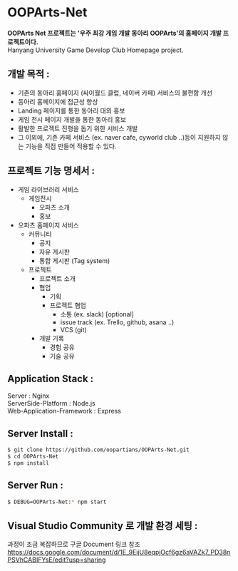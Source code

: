 # OOPArts-Net  

**OOPArts Net 프로젝트는 '우주 최강 게임 개발 동아리 OOPArts'의 홈페이지 개발 프로젝트이다.**  
Hanyang University Game Develop Club Homepage project.

## 개발 목적 :  
- 기존의 동아리 홈페이지 (싸이월드 클럽, 네이버 카페) 서비스의 불편함 개선
- 동아리 홈페이지에 접근성 향상
- Landing 페이지를 통한 동아리 대외 홍보
- 게임 전시 페이지 개발을 통한 동아리 홍보
- 활발한 프로젝트 진행을 돕기 위한 서비스 개발
- 그 이외에, 기존 카페 서비스 (ex. naver cafe, cyworld club ..)등이 지원하지 않는 기능을 직접 만들어 적용할 수 있다.


## 프로젝트 기능 명세서 : 
   * 게임 라이브러리 서비스
      * 게임전시
         * 오파츠 소개
         * 홍보
   * 오파츠 홈페이지 서비스
      * 커뮤니티
         * 공지
         * 자유 게시판
         * 통합 게시판 (Tag system)
      * 프로젝트
         * 프로젝트 소개
         * 협업
            * 기획
            * 프로젝트 협업
               * 소통 (ex. slack) [optional]
               * issue track (ex. Trello, github, asana ..)
               * VCS (git)
         * 개발 기록
            * 경험 공유
            * 기술 공유

## Application Stack : 
Server : Nginx  
ServerSide-Platform : Node.js  
Web-Application-Framework : Express  

## Server Install : 
``` bash
$ git clone https://github.com/oopartians/OOPArts-Net.git
$ cd OOPArts-Net
$ npm install
```

## Server Run : 
``` bash
$ DEBUG=OOPArts-Net:* npm start
```

## Visual Studio Community 로 개발 환경 세팅 : 
과정이 조금 복잡하므로 구글 Document 링크 참조
https://docs.google.com/document/d/1E_9EijU8eqpjOcf6gz6aVAZk7_PD38nPSVhCABIFYsE/edit?usp=sharing
